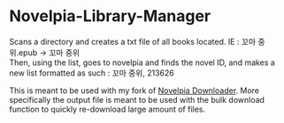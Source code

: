# Novelpia-Library-Manager
Scans a directory and creates a txt file of all books located. IE : 꼬마 중위.epub -> 꼬마 중위 <br>
Then, using the list, goes to novelpia and finds the novel ID, and makes a new list formatted as such : 꼬마 중위, 213626

This is meant to be used with my fork of [Novelpia Downloader]([url](https://github.com/SpazzTL/NovelpiaDownloader)). More specifically the output file is meant to be used with the bulk download function to quickly re-download large amount of files.
